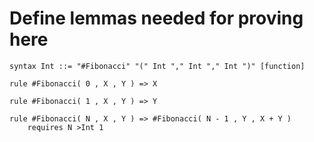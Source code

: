 # Define lemmas needed for proving here

```k
syntax Int ::= "#Fibonacci" "(" Int "," Int "," Int ")" [function]

rule #Fibonacci( 0 , X , Y ) => X

rule #Fibonacci( 1 , X , Y ) => Y

rule #Fibonacci( N , X , Y ) => #Fibonacci( N - 1 , Y , X + Y )
    requires N >Int 1
```
